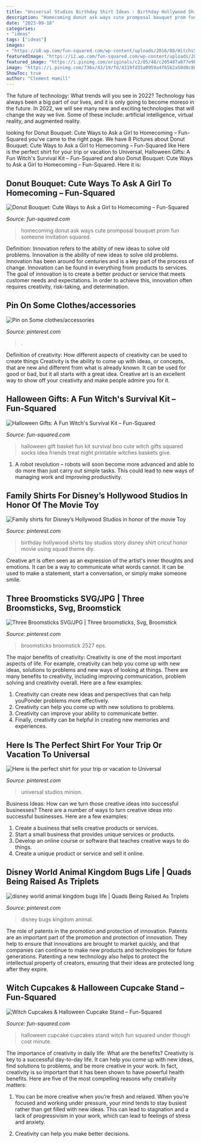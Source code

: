 ```yaml
---
title: "Universal Studios Birthday Shirt Ideas : Birthday Hollywood Shirts Toy Studios Story Disney Shirt Cricut Honor Movie Using Squad Theme Diy"
description: "Homecoming donut ask ways cute promposal bouquet prom fun someone invitation squared"
date: "2023-09-18"
categories:
- "ideas"
tags: ["ideas"]
images:
- "https://i0.wp.com/fun-squared.com/wp-content/uploads/2016/08/WitchsSurvivalKit.jpg?fit=850%2C1269&amp;ssl=1"
featuredImage: "https://i2.wp.com/fun-squared.com/wp-content/uploads/2018/08/homecoming-invitation-1.png?fit=1200%2C1719&amp;ssl=1"
featured_image: "https://i.pinimg.com/originals/c2/05/48/c205487a077e9b1e1ea019a8751bd2b9.jpg"
image: "https://i.pinimg.com/736x/43/19/fd/4319fd35a0959a4f6562a50d0c80dcf4.jpg"
ShowToc: true
author: "Clement Hamill"
---
```



The future of technology: What trends will you see in 2022?
Technology has always been a big part of our lives, and it is only going to become moreso in the future. In 2022, we will see many new and exciting technologies that will change the way we live. Some of these include: artificial intelligence, virtual reality, and augmented reality.

	

		
looking for Donut Bouquet: Cute Ways to Ask a Girl to Homecoming – Fun-Squared you've came to the right page. We have 8 Pictures about Donut Bouquet: Cute Ways to Ask a Girl to Homecoming – Fun-Squared like Here is the perfect shirt for your trip or vacation to Universal, Halloween Gifts: A Fun Witch&#039;s Survival Kit – Fun-Squared and also Donut Bouquet: Cute Ways to Ask a Girl to Homecoming – Fun-Squared. Here it is:
		
    
## Donut Bouquet: Cute Ways To Ask A Girl To Homecoming – Fun-Squared

<img loading=lazy src="https://i2.wp.com/fun-squared.com/wp-content/uploads/2018/08/homecoming-invitation-1.png?fit=1200%2C1719&amp;ssl=1" onerror="this.onerror=null;this.src='https://tse1.mm.bing.net/th?id=OIP.p9Ot4pPiH6XVum479beCgwHaKn&amp;pid=15.1';" alt="Donut Bouquet: Cute Ways to Ask a Girl to Homecoming – Fun-Squared">

_Source: fun-squared.com_

>homecoming donut ask ways cute promposal bouquet prom fun someone invitation squared. 

	

Definition: Innovation refers to the ability of new ideas to solve old problems.
Innovation is the ability of new ideas to solve old problems. Innovation has been around for centuries and is a key part of the process of change. Innovation can be found in everything from products to services. The goal of innovation is to create a better product or service that meets customer needs and expectations. In order to achieve this, innovation often requires creativity, risk-taking, and determination.

    
## Pin On Some Clothes/accessories

<img loading=lazy src="https://i.pinimg.com/originals/4c/81/e1/4c81e1128e3b69bd6ad82a40c7d43a80.jpg" onerror="this.onerror=null;this.src='https://tse3.mm.bing.net/th?id=OIP.NBhN1tu2_sXEPG5eLvzeTQHaE8&amp;pid=15.1';" alt="Pin on Some clothes/accessories">

_Source: pinterest.com_

>. 

	

Definition of creativity: How different aspects of creativity can be used to create things
Creativity is the ability to come up with ideas, or concepts, that are new and different from what is already known. It can be used for good or bad, but it all starts with a great idea. Creative art is an excellent way to show off your creativity and make people admire you for it.

    
## Halloween Gifts: A Fun Witch&#039;s Survival Kit – Fun-Squared

<img loading=lazy src="https://i0.wp.com/fun-squared.com/wp-content/uploads/2016/08/WitchsSurvivalKit.jpg?fit=850%2C1269&amp;ssl=1" onerror="this.onerror=null;this.src='https://tse2.mm.bing.net/th?id=OIP.ej993iLf-yBBUagDk47FYQHaLD&amp;pid=15.1';" alt="Halloween Gifts: A Fun Witch&#039;s Survival Kit – Fun-Squared">

_Source: fun-squared.com_

>halloween gift basket fun kit survival boo cute witch gifts squared socks idea friends treat night printable witches baskets give. 

	

1. A robot revolution – robots will soon become more advanced and able to do more than just carry out simple tasks. This could lead to new ways of managing work and improving productivity.

    
## Family Shirts For Disney’s Hollywood Studios In Honor Of The Movie Toy

<img loading=lazy src="https://i.pinimg.com/originals/a4/30/c8/a430c8201e812ecdfc634bc48855e1ab.jpg" onerror="this.onerror=null;this.src='https://tse3.mm.bing.net/th?id=OIP.4uJWKQSE44m-op34X6CNsQHaJ4&amp;pid=15.1';" alt="Family shirts for Disney’s Hollywood Studios in honor of the movie Toy">

_Source: pinterest.com_

>birthday hollywood shirts toy studios story disney shirt cricut honor movie using squad theme diy. 

	

Creative art is often seen as an expression of the artist's inner thoughts and emotions. It can be a way to communicate what words cannot. It can be used to make a statement, start a conversation, or simply make someone smile.

    
## Three Broomsticks SVG/JPG | Three Broomsticks, Svg, Broomstick

<img loading=lazy src="https://i.pinimg.com/736x/43/19/fd/4319fd35a0959a4f6562a50d0c80dcf4.jpg" onerror="this.onerror=null;this.src='https://tse1.mm.bing.net/th?id=OIP.pFVsXMSqY-5BEhtGm6WPoAHaHt&amp;pid=15.1';" alt="Three Broomsticks SVG/JPG | Three broomsticks, Svg, Broomstick">

_Source: pinterest.com_

>broomsticks broomstick 2527 eps. 

	

The major benefits of creativity:
Creativity is one of the most important aspects of life. For example, creativity can help you come up with new ideas, solutions to problems and new ways of looking at things. There are many benefits to creativity, including improving communication, problem solving and creativity overall. Here are a few examples:
1) Creativity can create new ideas and perspectives that can help youPonder problems more effectively.
2) Creativity can help you come up with new solutions to problems.
3) Creativity can improve your ability to communicate better.
4) Finally, creativity can be helpful in creating new memories and experiences.

    
## Here Is The Perfect Shirt For Your Trip Or Vacation To Universal

<img loading=lazy src="https://i.pinimg.com/736x/73/d5/b2/73d5b2c72a489d504e356cb8c8ae649c.jpg" onerror="this.onerror=null;this.src='https://tse3.mm.bing.net/th?id=OIP.xl7xscT9EXhyaDlki1gh9AHaHa&amp;pid=15.1';" alt="Here is the perfect shirt for your trip or vacation to Universal">

_Source: pinterest.com_

>universal studios minion. 

	

Business Ideas: How can we turn those creative ideas into successful businesses?
There are a number of ways to turn creative ideas into successful businesses. Here are a few examples: 
1. Create a business that sells creative products or services.
2. Start a small business that provides unique services or products.
3. Develop an online course or software that teaches creative ways to do things. 
4. Create a unique product or service and sell it online.

    
## Disney World Animal Kingdom Bugs Life | Quads Being Raised As Triplets

<img loading=lazy src="https://i.pinimg.com/originals/c2/05/48/c205487a077e9b1e1ea019a8751bd2b9.jpg" onerror="this.onerror=null;this.src='https://tse3.mm.bing.net/th?id=OIP.PUmQoUVeMop6zPlHQO7rpwHaFj&amp;pid=15.1';" alt="disney world animal kingdom bugs life | Quads Being Raised As Triplets">

_Source: pinterest.com_

>disney bugs kingdom animal. 

	

The role of patents in the promotion and protection of innovation.
Patents are an important part of the promotion and protection of innovation. They help to ensure that innovations are brought to market quickly, and that companies can continue to make new products and technologies for future generations. Patenting a new technology also helps to protect the intellectual property of creators, ensuring that their ideas are protected long after they expire.

    
## Witch Cupcakes &amp; Halloween Cupcake Stand – Fun-Squared

<img loading=lazy src="https://i2.wp.com/fun-squared.com/wp-content/uploads/2016/09/HalloweenCupcakesandStand-1.jpg?fit=850,1269&amp;ssl=1" onerror="this.onerror=null;this.src='https://tse3.mm.bing.net/th?id=OIP.ROBIaifKwkvEDObwu8wqEAHaLD&amp;pid=15.1';" alt="Witch Cupcakes &amp; Halloween Cupcake Stand – Fun-Squared">

_Source: fun-squared.com_

>halloween cupcake cupcakes stand witch fun squared under though cost minute. 

	

The importance of creativity in daily life: What are the benefits?
Creativity is key to a successful day-to-day life. It can help you come up with new ideas, find solutions to problems, and be more creative in your work. In fact, creativity is so important that it has been shown to have powerful health benefits. Here are five of the most compelling reasons why creativity matters: 
1. You can be more creative when you’re fresh and relaxed. When you’re focused and working under pressure, your mind tends to stay busiest rather than get filled with new ideas. This can lead to stagnation and a lack of progressivism in your work, which can lead to feelings of stress and anxiety. 

2. Creativity can help you make better decisions.

